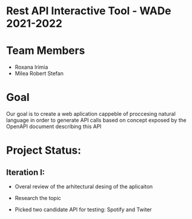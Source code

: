 # Rest API Interactive Tool - WADe 2021-2022

# Team Members
- Roxana Irimia
- Milea Robert Stefan

# Goal
Our goal is to create a web aplication cappeble of proccesing natural language in order to generate API calls  based on concept exposed by the OpenAPI document describing this API

# Project Status:
## Iteration I:

- Overal review of the arhitectural desing of the aplicaiton

- Research the topic 

- Picked two candidate API for testing:
Spotify and Twiter


